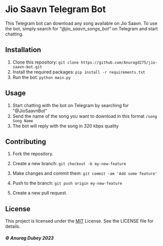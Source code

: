 # Jio Saavn Telegram Bot

This Telegram bot can download any song available on Jio Saavn. To use the bot, simply search for *"@jio_saavn_songs_bot"* on Telegram and start chatting.

## Installation

1. Clone this repository: `git clone https://github.com/Anuragd275/jio-saavn-bot.git`
2. Install the required packages: `pip install -r requirements.txt`
3. Run the bot: `python main.py`

## Usage

1. Start chatting with the bot on Telegram by searching for "@JioSaavnBot"
2. Send the name of the song you want to download in this format `/song Song Name`
3. The bot will reply with the song in 320 kbps quality

## Contributing
1. Fork the repository.

2. Create a new branch: `git checkout -b my-new-feature`
3. Make changes and commit them: `git commit -am 'Add some feature'`
4. Push to the branch: `git push origin my-new-feature`
5. Create a new pull request.

## License

This project is licensed under the [MIT](https://opensource.org/license/mit/) License. See the LICENSE file for details.

##### © Anurag Dubey 2023
